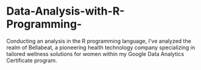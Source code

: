 # Data-Analysis-with-R-Programming-
Conducting an analysis in the R programming language, I've analyzed the realm of Bellabeat, a pioneering health technology company specializing in tailored wellness solutions for women within my Google Data Analytics Certificate program. 
